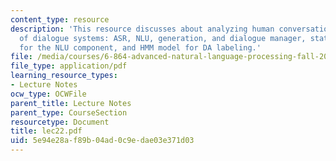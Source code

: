 ```yaml
---
content_type: resource
description: 'This resource discusses about analyzing human conversations, architecture
  of dialogue systems: ASR, NLU, generation, and dialogue manager, statistical model
  for the NLU component, and HMM model for DA labeling.'
file: /media/courses/6-864-advanced-natural-language-processing-fall-2005/5e94e28af89b04ad0c9edae03e371d03_lec22.pdf
file_type: application/pdf
learning_resource_types:
- Lecture Notes
ocw_type: OCWFile
parent_title: Lecture Notes
parent_type: CourseSection
resourcetype: Document
title: lec22.pdf
uid: 5e94e28a-f89b-04ad-0c9e-dae03e371d03
---
```

